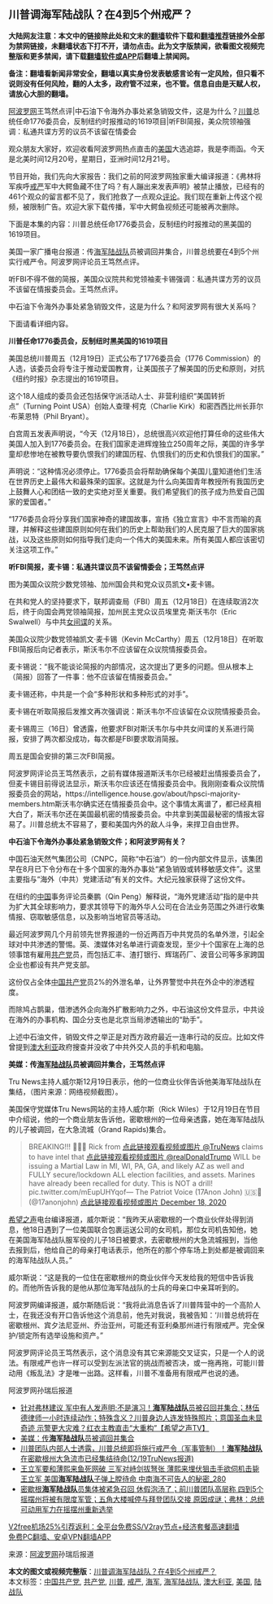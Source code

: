  <h2>川普调海军陆战队？在4到5个州戒严？</h2> <p class="notice"><b>大陆网友注意：本文中的链接除此处和文末的<a href="https://github.com/bannedbook/fanqiang" >翻墙</a>软件下载和<a href="https://github.com/killgcd/justmysocks/blob/master/README.md">翻墙推荐</a>链接外全部为禁网链接，未翻墙状态下打不开，请勿点击。此为文字版禁闻，欲看图文视频完整版和更多禁闻，请下载<a href="https://github.com/bannedbook/fanqiang">翻墙软件或APP</a>后翻墙上禁闻网。</p><p>备注：翻墙看新闻非常安全，翻墙以真实身份发表敏感言论有一定风险，但只看不说则没有任何风险，翻的人太多，政府管不过来，也不管。信息自由是天赋人权，请放心大胆的翻墙。</b></p>  <div class="entry"> <p id="summary"><span class='wp_keywordlink_affiliate'><a href="https://www.aboluowang.com/" title="阿波罗网" target="_blank">阿波罗网</a></span>王笃然点评|中石油下令海外办事处紧急销毁文件，这是为什么？<a href="https://www.bannedbook.org/bnews/tag/%e5%b7%9d%e6%99%ae/" class="st_tag internal_tag" rel="tag" title="标签 川普 下的日志">川普</a>总统任命1776委员会，反制纽约时报推动的1619项目|听FBI简报，美众院领袖强调：私通共谍方芳的议员不该留在情委会</p> <p>观众朋友大家好，欢迎收看阿波罗网热点直击的<a href="https://www.bannedbook.org/bnews/tag/%e7%be%8e%e5%9b%bd/" class="st_tag internal_tag" rel="tag" title="标签 美国 下的日志">美国</a>大选追踪，我是李雨函。今天是北美时间12月20号，星期日，亚洲时间12月21号。</p> <p>节目开始，我们先向大家报告：我们之前的阿波罗网独家重大编译报道：《弗林将军疾呼<a href="https://www.bannedbook.org/bnews/tag/%E6%88%92%E4%B8%A5/" class="st_tag internal_tag" rel="tag" title="标签 戒严 下的日志">戒严</a>军中大鳄鱼藏不住了吗？有人蹦出来发表声明》被禁止播放，已经有的461个观众的留言都不见了，我们抢救了一点观众<span class='wp_keywordlink_affiliate'><a href="https://www.bannedbook.org/bnews/comments/" title="新闻评论" target="_blank">评论</a></span>。我们现在重新上传这个视频，被限制广告。欢迎大家下载传播，军中大鳄鱼视频还可能被再次删除。</p> <p>下面是本集的内容：川普总统任命1776委员会，反制纽约时报推动的黑美国的1619项目。</p> <p>美国一家广播电台报道：传<a href="https://www.bannedbook.org/bnews/tag/%e6%b5%b7%e5%86%9b%e9%99%86%e6%88%98%e9%98%9f/" class="st_tag internal_tag" rel="tag" title="标签 海军陆战队 下的日志">海军陆战队</a>员被调回并集合，川普总统要在4到5个州实行戒严令。阿波罗网评论员王笃然点评。</p> <p>听FBI不得不做的简报，美国众议院共和党领袖麦卡锡强调：私通共谍方芳的议员不该留在情报委员会。王笃然点评。</p> <p>中石油下令海外办事处紧急销毁文件，这是为什么？和阿波罗网有很大关系吗？</p> <p>下面请看详细内容。</p> <p><strong>川普任命1776委员会，反制纽时黑美国的1619项目</strong></p> <p>美国总统川普周五（12月19日）正式公布了1776委员会（1776 Commission）的人选，该委员会将专注于推动爱国教育，让美国孩子了解美国的历史和原则，对抗《纽约时报》杂志提出的1619项目。</p>  <p>这个18人组成的委员会还包括保守派活动人士、非营利组织“美国转折点”（Turning Point USA）创始人查理·柯克（Charlie Kirk）和密西西比州长菲尔·布莱恩特（Phil Bryant）。</p> <p>白宫周五发表声明说，“今天（12月18日），总统很高兴欢迎他打算任命的这些伟大美国人加入到1776委员会。在我们国家走进辉煌独立250周年之际，美国的许多学童却悲惨地在被教导要仇恨我们的建国历程、仇恨我们的历史和仇恨我们的国家。”</p> <p>声明说：“这种情况必须停止。1776委员会将帮助确保每个美国儿童知道他们生活在世界历史上最伟大和最殊荣的国家。这就是为什么向美国青年教授所有我国历史上鼓舞人心和团结一致的史实绝对至关重要。我们希望我们的孩子成为热爱自己国家的爱国者。”</p> <p>“1776委员会将分享我们国家神奇的建国故事，宣扬《独立宣言》中不言而喻的真理，并解释这些建国原则如何在我们的历史上帮助我们的人民克服了巨大的国家挑战，以及这些原则如何指导我们走向一个伟大的美国未来。所有美国人都应该密切关注这项工作。”</p> <p><strong>听FBI简报，麦卡锡：私通共谍议员不该留情委会；王笃然点评</strong></p> <p>图为美国众议院少数党领袖、加州国会共和党众议员凯文•麦卡锡。</p> <p>在共和党人的坚持要求下，联邦调查局（FBI）周五（12月18日）在连续取消2次后，终于向国会两党领袖简报，加州民主党众议员埃里克·斯沃韦尔（Eric Swalwell）与中共<span class='wp_keywordlink'><a href="https://www.bannedbook.org/forum2/topic3076.html" title="《传奇女谍-邓文迪传》" target="_blank">女间谍</a></span>的关系。</p> <p>美国众议院少数党领袖凯文·麦卡锡（Kevin McCarthy）周五（12月18日）在听取FBI简报后向记者表示，斯沃韦尔不应该留在众议院情报委员会。</p> <p>麦卡锡说：“我不能谈论简报的内部情况，这次提出了更多的问题。但从根本上（简报）回答了一件事：他不应该留在情报委员会。”</p> <p>麦卡锡还称，中共是一个会“多种形状和多种形式的对手”。</p>  <p>麦卡锡在听取简报后发推文再次强调说：斯沃韦尔不应该留在众议院情报委员会。</p> <p>麦卡锡周三（16日）曾透露，他要求FBI对斯沃韦尔与中共女间谍的关系进行简报，安排了两次都没成功，每次都是FBI要求取消简报。</p> <p>周五是国会安排的第三次FBI简报。</p> <p>阿波罗网评论员王笃然表示，之前有媒体报道斯沃韦尔已经被赶出情报委员会了，但麦卡锡目前得说法显示，斯沃韦尔应该还在情报委员会中。我刚刚查看众议院情报委员会的网站，https://intelligence.house.gov/about/hpsci-majority-members.htm斯沃韦尔确实还在情报委员会中。这个事情太离谱了，都已经真相大白了，斯沃韦尔还在美国最机密的情报委员会。中共拿到美国最秘密的情报太容易了。川普总统太不容易了，要和美国内外的敌人斗争，来捍卫自由世界。</p> <p><strong>中石油下令海外办事处紧急销毁文件；和阿波罗网有关？</strong></p> <p>中国石油天然气集团公司（CNPC，简称“中石油”）的一份内部文件显示，该集团早在8月已下令分布在十多个国家的海外办事处“紧急销毁或转移敏感文件”。这里主要指与“海外（中共）党建活动”有关的文件。大纪元独家获得了这份文件。</p> <p>在纽约的<span class='wp_keywordlink_affiliate'><a href="https://www.bannedbook.org/" title="中国" target="_blank">中国</a></span>事务评论员秦鹏（Qin Peng）解释说，“海外党建活动”指的是中共为扩大其全球影响力，要求其领导下的海外华人公司在合法业务范围之外进行收集情报、窃取敏感信息，以及影响当地官员等活动。</p> <p>最近阿波罗网几个月前领先世界报道的一份近两百万中共党员的名单外泄，引起全球对中共渗透的警惕。英、澳媒体对名单进行调查发现，至少十个国家在上海的总领事馆有雇用<a href="https://www.bannedbook.org/bnews/tag/%e5%85%b1%e4%ba%a7%e5%85%9a/" class="st_tag internal_tag" rel="tag" title="标签 共产党 下的日志">共产党</a>员，而包括汇丰、渣打银行、辉瑞药厂、波音公司等多家跨国企业也都设有共产党支部。</p> <p>这份仅占全体<a href="https://www.bannedbook.org/bnews/tag/%e4%b8%ad%e5%9b%bd%e5%85%b1%e4%ba%a7%e5%85%9a/" class="st_tag internal_tag" rel="tag" title="标签 中国共产党 下的日志">中国共产党</a>员2%的外泄名单，让外界警觉中共在外企中的渗透程度。</p> <p>而除鸠占鹊巢，借渗透外企向海外扩散影响力之外，中石油这份文件显示，中共设在海外的办事机构、国企分支也是北京当局渗透输出的“助手”。</p>  <p>上述中石油文件，销毁文件之举正是对西方政府最近一连串行动的反应。比如文件曾提到<a href="https://www.bannedbook.org/bnews/tag/%e6%be%b3%e5%a4%a7%e5%88%a9%e4%ba%9a/" class="st_tag internal_tag" rel="tag" title="标签 澳大利亚 下的日志">澳大利亚</a>政府搜查并没收了中共外交人员的手机和电脑。</p> <p><strong>美媒：传<a href="https://www.bannedbook.org/bnews/tag/%e6%b5%b7%e5%86%9b/" class="st_tag internal_tag" rel="tag" title="标签 海军 下的日志">海军</a><a href="https://www.bannedbook.org/bnews/tag/%e9%99%86%e6%88%98%e9%98%9f/" class="st_tag internal_tag" rel="tag" title="标签 陆战队 下的日志">陆战队</a>员被调回并集合，王笃然点评</strong></p> <p>Tru News主持人威尔斯12月19日表示，他的一位商业伙伴告诉他美海军陆战队在集结，（图片来源：网络视频截图）。</p> <p>美国保守党媒体Tru News网站的主持人威尔斯（Rick Wiles）于12月19日在节目中介绍说，他的一个商业朋友告诉他，密歇根州的一位母亲透露，她在海军陆战队的儿子被调回，在大急流城（Grand Rapids)集合。</p> <blockquote><p>BREAKING!!! 🚨🚨🚨 Rick from <a href="https://twitter.com/TruNews?ref_src=twsrc%5Etfw">点此链接观看视频或图片 @TruNews</a> claims to have intel that <a href="https://twitter.com/realDonaldTrump?ref_src=twsrc%5Etfw">点此链接观看视频或图片 @realDonaldTrump</a> WILL be issuing a Martial Law in MI, WI, PA, GA, and likely AZ as well and FULLY secure/lockdown ALL election facilities, and assets. Marines have already been recalled for duty. This is NOT a drill! pic.twitter.com/mEupUHYqof— The Patriot Voice (17Anon John) 🇺🇸🐸 (@17anonjohn) <a href="https://twitter.com/17anonjohn/status/1340045540101419008?ref_src=twsrc%5Etfw">点此链接观看视频或图片 December 18, 2020</a></p></blockquote> <p><span class='wp_keywordlink_affiliate'><a href="https://www.soundofhope.org" title="希望之声" target="_blank">希望之声</a></span>电台编译报道，威尔斯说：“我昨天从密歇根的一个商业伙伴处得到消息，他18日遇到了一位美国联合包裹运送公司的女司机，那位女司机告知他，她在美国海军陆战队服军役的儿子18日被要求，去密歇根州的大急流城报到，当他去报到后，他给自己的母亲打电话表示，他所在的那个停车场上到处都是被调回来的海军陆战队人员。”</p> <p>威尔斯说：“这是我的一位住在密歇根州的商业伙伴今天发给我的短信中告诉我的。而他所告诉我的是他从那位海军陆战队的士兵的母亲口中亲耳听到的。</p> <p>阿波罗网编译报道，威尔斯随后说：“我将此消息告诉了川普阵营中的一个高阶人士，在我还没有开口告诉他这个消息前，他先对我说，我被告知：‘川普总统将在密歇根州、宾夕法尼亚州、乔治亚州，可能还有亚利桑那州进行有限戒严。完全保护/锁定所有选举设施和资产。”</p> <p>阿波罗网评论员王笃然表示，这个消息没有其它来源能交叉证实，只是一个人的说法。有限戒严也许一样可以受到左派法官的挑战而被否决，或一拖再拖，可能川普动用《叛乱法》才是唯一出路。这样看，川普不准备用有限戒严也说的通。</p> <p>阿波罗网孙瑞后报道</p>  <ul class='op-related-articles' title='相关阅读'> <li><a href='https://www.bannedbook.org/bnews/cbnews/20201221/1451834.html' target='_blank'>针对弗林建议  军中有人发声明;不是演习！<b>海军陆战队</b>员被召回并集合；林伍德律师一小时连续动作；特殊含义？川普身边人连发特殊照片；意国圣血未显奇迹 示警更大灾难？红衣主教直击“大重构”【希望之声TV】</a></li> <li><a href='https://www.bannedbook.org/bnews/comments/20201220/1451594.html' target='_blank'>美媒：传<b>海军陆战队</b>员被调回并集合</a></li> <li><a href='https://www.bannedbook.org/bnews/bannedvideo/20201220/1451588.html' target='_blank'>川普团队内部人士透露，川普总统即将施行戒严令（军事管制）！<b>海军陆战队</b>在密歇根州大急流市已经集结待命(12/19TruNews报道)</a></li> <li><a href='https://www.bannedbook.org/bnews/comments/20201220/1451268.html' target='_blank'>王立军要和薄熙来鱼死网破 三军对峙剑拔弩张 薄熙来埋伏狙击手欲伺机击毙王立军 美国<b>海军陆战队</b>子弹上膛待命 中南海不可告人的秘密_280</a></li> <li><a href='https://www.bannedbook.org/bnews/bannedvideo/20201219/1450940.html' target='_blank'>密歇根<b>海军陆战队</b>员集体被紧急召回 休假泡汤了；前川普团队高层称 四到5个摇摆州将被有限度军管；五角大楼喊停与拜登团队交接 原因成谜；弗林：总统可动用军力在摇摆州重新选举</a></li> </ul> <p class="texttj"> <a href="https://github.com/bannedbook/fanqiang/wiki/V2ray%E6%9C%BA%E5%9C%BA" target="_blank">V2free机场25%引荐返利：全平台免费SS/V2ray节点+经济套餐高速翻墙</a><br/> <a href="https://github.com/bannedbook/fanqiang/wiki/%E7%A6%81%E9%97%BB%E7%BD%91%E5%AE%89%E5%8D%93%E7%BF%BB%E5%A2%99%E6%96%B0%E9%97%BBAPP" target="_blank">免费PC翻墙、安卓VPN翻墙APP</a></p><p> 来源：<a href="https://www.aboluowang.com/2020/1221/1536380.html" target="_blank">阿波罗网</a>孙瑞后报道 </p><a name='sharetosocial'></a>       <div><b>本文的图文或视频完整版</b>：<a href='https://www.bannedbook.org/bnews/topimagenews/20201221/1451914.html'>川普调海军陆战队？在4到5个州戒严？</a></div>  </div><!--END ENTRY--> <div class="postfooter"> <div>本文标签：<a href="https://www.bannedbook.org/bnews/tag/%e4%b8%ad%e5%9b%bd%e5%85%b1%e4%ba%a7%e5%85%9a/" rel="tag">中国共产党</a>, <a href="https://www.bannedbook.org/bnews/tag/%e5%85%b1%e4%ba%a7%e5%85%9a/" rel="tag">共产党</a>, <a href="https://www.bannedbook.org/bnews/tag/%e5%b7%9d%e6%99%ae/" rel="tag">川普</a>, <a href="https://www.bannedbook.org/bnews/tag/%E6%88%92%E4%B8%A5/" rel="tag">戒严</a>, <a href="https://www.bannedbook.org/bnews/tag/%e6%b5%b7%e5%86%9b/" rel="tag">海军</a>, <a href="https://www.bannedbook.org/bnews/tag/%e6%b5%b7%e5%86%9b%e9%99%86%e6%88%98%e9%98%9f/" rel="tag">海军陆战队</a>, <a href="https://www.bannedbook.org/bnews/tag/%e6%be%b3%e5%a4%a7%e5%88%a9%e4%ba%9a/" rel="tag">澳大利亚</a>, <a href="https://www.bannedbook.org/bnews/tag/%e7%be%8e%e5%9b%bd/" rel="tag">美国</a>, <a href="https://www.bannedbook.org/bnews/tag/%e9%99%86%e6%88%98%e9%98%9f/" rel="tag">陆战队</a></div>  </div><!--END POSTFOOTER--> 